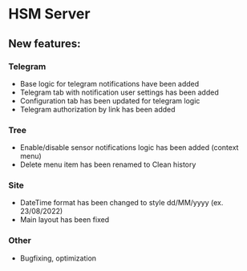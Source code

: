 # HSM Server

## New features:
### Telegram

* Base logic for telegram notifications have been added
* Telegram tab with notification user settings has been added
* Configuration tab has been updated for telegram logic
* Telegram authorization by link has been added

### Tree

* Enable/disable sensor notifications logic has been added (context menu)
* Delete menu item has been renamed to Clean history

### Site

* DateTime format has been changed to style dd/MM/yyyy (ex. 23/08/2022)
* Main layout has been fixed  

### Other

* Bugfixing, optimization